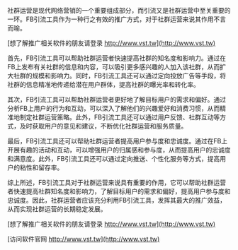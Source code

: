 社群运营是现代网络营销的一个重要组成部分，而引流又是社群运营中至关重要的一环。FB引流工具作为一种行之有效的推广方式，对于社群运营来说其作用不言而喻。

[想了解推广相关软件的朋友请登录 http://www.vst.tw](http://www.vst.tw)

首先，FB引流工具可以帮助社群运营者快速提高社群的知名度和影响力。通过在FB上发布有关社群的信息和内容，可以吸引更多感兴趣的人加入该社群，从而扩大社群的规模和影响力。同时，FB引流工具还可以通过定向投放广告等手段，将社群的信息精准地传递给潜在用户群体，提高社群的曝光率和转化率。

其次，FB引流工具可以帮助社群运营者更好地了解目标用户的需求和偏好。通过分析FB上用户的行为和互动，可以深入了解他们的兴趣爱好和消费习惯，从而精准地制定社群运营策略。此外，FB引流工具还可以通过用户反馈、社群互动等方式，及时获取用户的意见和建议，不断优化社群运营和服务质量。

最后，FB引流工具还可以帮助社群运营者提高用户参与度和忠诚度。通过在FB上开展有趣的活动和互动，可以增强用户的归属感和参与度，从而提高用户的忠诚度和满意度。此外，FB引流工具还可以通过定向推送、个性化服务等方式，提高用户的粘性和留存率。

综上所述，FB引流工具对于社群运营来说具有重要的作用，它可以帮助社群运营者快速提高社群知名度和影响力，了解目标用户的需求和偏好，提高用户参与度和忠诚度。因此，社群运营者应该充分利用FB引流工具，发挥其最大的推广效益，从而实现社群运营的长期稳定发展。

[想了解推广相关软件的朋友请登录 http://www.vst.tw](http://www.vst.tw)


[访问软件官网 http://www.vst.tw](http://www.vst.tw)
